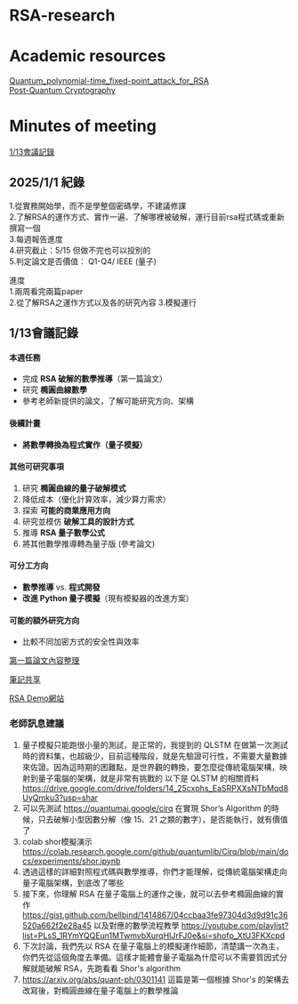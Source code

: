 # RSA-research 
# Academic resources  
[Quantum_polynomial-time_fixed-point_attack_for_RSA](https://github.com/jaison5/RSA-Meeting/blob/main/Quantum_polynomial-time_fixed-point_attack_for_RSA.pdf)  
[Post-Quantum Cryptography](https://github.com/jaison5/RSA-Meeting/blob/main/978-3-319-59879-6.pdf)
# Minutes of meeting  
[1/13會議記錄](https://github.com/jaison5/RSA-Meeting?tab=readme-ov-file#113%E6%9C%83%E8%AD%B0%E8%A8%98%E9%8C%84)
## 2025/1/1 紀錄  
1.從實務開始學，而不是學整個密碼學，不建議修課  
2.了解RSA的運作方式、實作一遍、了解哪裡被破解，運行目前rsa程式碼或重新撰寫一個  
3.每週報告進度  
4.研究截止：5/15 但做不完也可以投別的  
5.判定論文是否價值： Q1-Q4/ IEEE (量子)  

進度  
1.兩周看完兩篇paper  
2.從了解RSA之運作方式以及各的研究內容
3.模擬運行
 
## **1/13會議記錄**

#### **本週任務**

* 完成 **RSA 破解的數學推導**（第一篇論文）  
* 研究 **橢圓曲線數學**  
* 參考老師新提供的論文，了解可能研究方向、架構

#### **後續計畫**

* **將數學轉換為程式實作（量子模擬）**

#### **其他可研究事項**

1. 研究 **橢圓曲線的量子破解模式**  
2. 降低成本（優化計算效率，減少算力需求）  
3. 探索 **可能的商業應用方向**  
4. 研究並模仿 **破解工具的設計方式**  
5. 推導 **RSA 量子數學公式**  
6. 將其他數學推導轉為量子版 (參考論文)

#### **可分工方向**

* **數學推導** vs. **程式開發**  
* **改進 Python 量子模擬**（現有模擬器的改進方案）

#### 可能的額外研究方向

* 比較不同加密方式的安全性與效率

[第一篇論文內容整理](https://hackmd.io/s5iDw7zSSKWp0jns4PjSjA?view#%E9%96%B1%E8%AE%80%E8%AB%96%E6%96%87%E7%B4%80%E9%8C%84)

[筆記共享](https://hackmd.io/s5iDw7zSSKWp0jns4PjSjA?view)

[RSA Demo網站](https://rogerliao0001.github.io/RSA-Demo-site/)

### 老師訊息建議
1. 量子模擬只能跑很小量的測試，是正常的，我提到的 QLSTM 在做第一次測試時的資料集，也超級少，目前這種階段，就是先驗證可行性，不需要大量數據來佐證。因為這時期的困難點，是世界觀的轉換，要怎麼從傳統電腦架構，映射到量子電腦的架構，就是非常有挑戰的 以下是 QLSTM 的相關資料 https://drive.google.com/drive/folders/14_25cxphs_EaSRPXXsNTbMqd8UyQmku3?usp=shar
2. 可以先測試 https://quantumai.google/cirq 在實現 Shor’s Algorithm 的時候，只去破解小型因數分解（像 15、21 之類的數字），是否能執行，就有價值了
3. colab shor模擬演示 https://colab.research.google.com/github/quantumlib/Cirq/blob/main/docs/experiments/shor.ipynb
4. 透過這樣的詳細對照程式碼與數學推導，你們才能理解，從傳統電腦架構走向量子電腦架構，到底改了哪些
5. 接下來，你理解 RSA 在量子電腦上的運作之後，就可以去參考橢圓曲線的實作 https://gist.github.com/bellbind/1414867/04ccbaa3fe97304d3d9d91c36520a662f2e28a45 以及對應的數學流程教學 https://youtube.com/playlist?list=PLsS_1RYmYQQEun1MTwmvbXurqHIJrFJ0e&si=shofp_XtU3FKXcpd
6. 下次討論，我們先以 RSA 在量子電腦上的模擬運作細節，清楚講一次為主，你們先從這個角度去準備。這樣才能體會量子電腦為什麼可以不需要質因式分解就能破解 RSA，先跑看看 Shor's algorithm
7. https://arxiv.org/abs/quant-ph/0301141 這篇是第一個根據 Shor's 的架構去改寫後，對橢圓曲線在量子電腦上的數學推論
